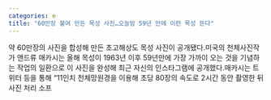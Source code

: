 ```yaml
---
categories: e
title: "60만장 붙여 만든 목성 사진…오늘밤 59년 만에 이런 목성 뜬다"
---
```

약 60만장의 사진을 합성해 만든 초고해상도 목성 사진이 공개됐다.미국의 천체사진작가 앤드류 매카시는 올해 목성이 1963년 이후 59년만에 가장 가까이 오는 것을 기념하는 작업의 일환으로 이 사진을 완성해 최근 자신의 인스타그램에 공개했다.매카시는 트위터 등을 통해 “11인치 천체망원경을 이용해 초당 80장의 속도로 2시간 동안 촬영한 뒤 사진 처리 소프